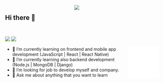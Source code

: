 <img src="https://github-readme-stats.vercel.app/api?username=ArfOz&show_icons=true&theme=dark" align='right' width="55%">


## Hi there 👋
<p align="left"> <img src="https://komarev.com/ghpvc/?username=ArfOz" alt="" /> </p>

[![](https://img.shields.io/badge/linkedin-%230077B5.svg?&style=for-the-badge&logo=linkedin&logoColor=white)](https://www.linkedin.com/in/arif-%C3%B6zkan-%C3%B6zt%C3%BCrk-3503191b2/ )
[![](https://img.shields.io/badge/twitter-%231DA1F2.svg?&style=for-the-badge&logo=twitter&logoColor=white)](https://twitter.com/Arif0zkan)

<img src="./animation_500_kd7ngokt.gif" alt="react-native" width="20%" height="20%" align="right">

- 🔭 I’m currently learning on frontend and mobile app development (JavaScript | React | React Native)
- 🌱 I’m currently learning also backend development (Node.js | MongoDB | Django)
- 👯 I’m looking for job to develop myself and company.
- 💬 Ask me about anything that you want to learn

